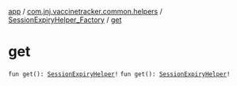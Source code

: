 [app](../../index.md) / [com.jnj.vaccinetracker.common.helpers](../index.md) / [SessionExpiryHelper_Factory](index.md) / [get](./get.md)

# get

`fun get(): `[`SessionExpiryHelper`](../-session-expiry-helper/index.md)`!`
`fun get(): `[`SessionExpiryHelper`](../-session-expiry-helper/index.md)`!`